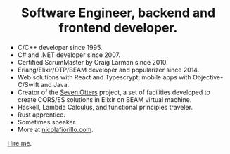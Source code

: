 
<h1 align="center">
  Software Engineer, backend and frontend developer.
</h1>

- C/C++ developer since 1995.
- C# and .NET developer since 2007.
- Certified ScrumMaster by Craig Larman since 2010.
- Erlang/Elixir/OTP/BEAM developer and popularizer since 2014.
- Web solutions with React  and Typescrypt; mobile apps with Objective-C/Swift and Java.
- Creator of the [Seven Otters](https://www.sevenotters.org/) project, a set of facilities developed to create CQRS/ES solutions in Elixir on BEAM virtual machine.
- Haskell, Lambda Calculus, and functional principles traveler.
- Rust apprentice.
- Sometimes speaker.
- More at [nicolafiorillo.com](https://www.nicolafiorillo.com).

[Hire me](nicola.fiorillo[at]gmail.com).
